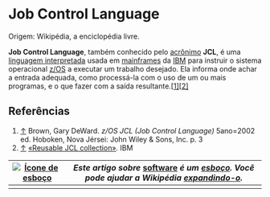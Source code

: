 # Job Control Language

Origem: Wikipédia, a enciclopédia livre.

**Job Control Language**, também conhecido pelo [acrônimo](https://pt.wikipedia.org/wiki/Acrônimo) **JCL**, é uma [linguagem interpretada](https://pt.wikipedia.org/wiki/Linguagem_interpretada) usada em [mainframes](https://pt.wikipedia.org/wiki/Mainframe) da [IBM](https://pt.wikipedia.org/wiki/IBM) para instruir o sistema operacional [z/OS](https://pt.wikipedia.org/wiki/Z/OS) a executar um trabalho desejado. Ela informa onde achar a entrada adequada, como processá-la com o uso de um ou mais programas, e o que fazer com a saída resultante.[[1\]](https://pt.wikipedia.org/wiki/Job_Control_Language#cite_note-1)[[2\]](https://pt.wikipedia.org/wiki/Job_Control_Language#cite_note-2)

## Referências

1. [↑](https://pt.wikipedia.org/wiki/Job_Control_Language#cite_ref-1) Brown, Gary DeWard. *z/OS JCL (Job Control Language)* 5ano=2002 ed. Hoboken, Nova Jérsei: John Wiley & Sons, Inc. p. 3
2. [↑](https://pt.wikipedia.org/wiki/Job_Control_Language#cite_ref-2) [«Reusable JCL collection»](https://www.ibm.com/docs/en/zos-basic-skills?topic=collection-basic-jcl-concepts). IBM

| [![Ícone de esboço](https://upload.wikimedia.org/wikipedia/commons/thumb/4/40/Crystal_kpackage.png/30px-Crystal_kpackage.png)](https://pt.wikipedia.org/wiki/Ficheiro:Crystal_kpackage.png) | *Este artigo sobre* [software](https://pt.wikipedia.org/wiki/Software) *é um [esboço](https://pt.wikipedia.org/wiki/Wikipédia:Esboço). Você pode ajudar a Wikipédia **[expandindo-o](https://pt.wikipedia.org/w/index.php?title=Job_Control_Language&action=edit)**.* |
| ------------------------------------------------------------ | ------------------------------------------------------------ |
|                                                              |                                                              |